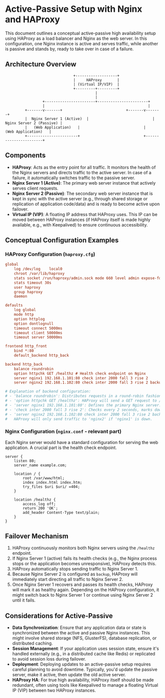 # Active-Passive Setup with Nginx and HAProxy

This document outlines a conceptual active-passive high availability setup using HAProxy as a load balancer and Nginx as the web server. In this configuration, one Nginx instance is active and serves traffic, while another is passive and stands by, ready to take over in case of a failure.

## Architecture Overview

```
                               +-------------------+
                               |     HAProxy       |
                               | (Virtual IP/VIP)  |
                               +---------+---------+
                                         |
                                         |
                 +-----------------------+-----------------------+
                 |                                               |
         +-------v-------+                             +-------v-------+
         |  Nginx Server 1 (Active)  |                             |  Nginx Server 2 (Passive) |
         |   (Web Application)   |                             |   (Web Application)   |
         +-----------------------+                             +-----------------------+
```

## Components

*   **HAProxy**: Acts as the entry point for all traffic. It monitors the health of the Nginx servers and directs traffic to the active server. In case of a failure, it automatically switches traffic to the passive server.
*   **Nginx Server 1 (Active)**: The primary web server instance that actively serves client requests.
*   **Nginx Server 2 (Passive)**: The secondary web server instance that is kept in sync with the active server (e.g., through shared storage or replication of application code/data) and is ready to become active upon failover.
*   **Virtual IP (VIP)**: A floating IP address that HAProxy uses. This IP can be moved between HAProxy instances (if HAProxy itself is made highly available, e.g., with Keepalived) to ensure continuous accessibility.

## Conceptual Configuration Examples

### HAProxy Configuration (`haproxy.cfg`)

```ini
global
    log /dev/log    local0
    chroot /var/lib/haproxy
    stats socket /run/haproxy/admin.sock mode 660 level admin expose-fd listeners
    stats timeout 30s
    user haproxy
    group haproxy
    daemon

defaults
    log global
    mode http
    option httplog
    option dontlognull
    timeout connect 5000ms
    timeout client 50000ms
    timeout server 50000ms

frontend http_front
    bind *:80
    default_backend http_back

backend http_back
    balance roundrobin
    option httpchk GET /healthz # Health check endpoint on Nginx
    server nginx1 192.168.1.101:80 check inter 2000 fall 3 rise 2
    server nginx2 192.168.1.102:80 check inter 2000 fall 3 rise 2 backup

# Explanation of backend configuration:
# - 'balance roundrobin': Distributes requests in a round-robin fashion (though for active-passive, only one will be active).
# - 'option httpchk GET /healthz': HAProxy will send a GET request to /healthz to check server health.
# - 'server nginx1 192.168.1.101:80': Defines the primary Nginx server.
# - 'check inter 2000 fall 3 rise 2': Checks every 2 seconds, marks down after 3 failures, up after 2 successes.
# - 'server nginx2 192.168.1.102:80 check inter 2000 fall 3 rise 2 backup': Defines the passive Nginx server as a backup.
#   HAProxy will only send traffic to 'nginx2' if 'nginx1' is down.
```

### Nginx Configuration (`nginx.conf` - relevant part)

Each Nginx server would have a standard configuration for serving the web application. A crucial part is the health check endpoint.

```nginx
server {
    listen 80;
    server_name example.com;

    location / {
        root /var/www/html;
        index index.html index.htm;
        try_files $uri $uri/ =404;
    }

    location /healthz {
        access_log off;
        return 200 'OK';
        add_header Content-Type text/plain;
    }
}
```

## Failover Mechanism

1.  HAProxy continuously monitors both Nginx servers using the `/healthz` endpoint.
2.  If Nginx Server 1 (active) fails its health checks (e.g., the Nginx process stops or the application becomes unresponsive), HAProxy detects this.
3.  HAProxy automatically stops sending traffic to Nginx Server 1.
4.  Because Nginx Server 2 is configured as `backup`, HAProxy will immediately start directing all traffic to Nginx Server 2.
5.  Once Nginx Server 1 recovers and passes its health checks, HAProxy will mark it as healthy again. Depending on the HAProxy configuration, it might switch back to Nginx Server 1 or continue using Nginx Server 2 until it fails.

## Considerations for Active-Passive

*   **Data Synchronization**: Ensure that any application data or state is synchronized between the active and passive Nginx instances. This might involve shared storage (NFS, GlusterFS), database replication, or distributed caching.
*   **Session Management**: If your application uses session state, ensure it's handled externally (e.g., in a distributed cache like Redis) or replicated to avoid session loss during failover.
*   **Deployment**: Deploying updates to an active-passive setup requires careful planning to avoid downtime. Typically, you'd update the passive server, make it active, then update the old active server.
*   **HAProxy HA**: For true high availability, HAProxy itself should be made redundant, often using tools like Keepalived to manage a floating Virtual IP (VIP) between two HAProxy instances.
